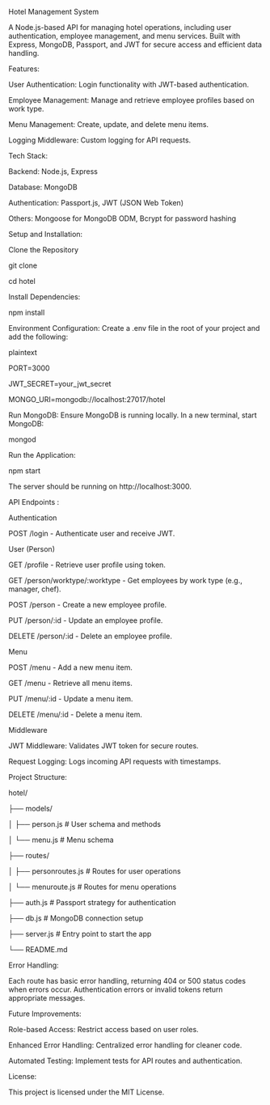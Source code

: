 Hotel Management System

A Node.js-based API for managing hotel operations, including user authentication, employee management, and menu services. Built with Express, MongoDB, Passport, and JWT for secure access and efficient data handling.

Features:


User Authentication: Login functionality with JWT-based authentication.

Employee Management: Manage and retrieve employee profiles based on work type.

Menu Management: Create, update, and delete menu items.

Logging Middleware: Custom logging for API requests.

Tech Stack:


Backend: Node.js, Express

Database: MongoDB

Authentication: Passport.js, JWT (JSON Web Token)

Others: Mongoose for MongoDB ODM, Bcrypt for password hashing


Setup and Installation:

Clone the Repository

git clone <your-repo-url>

cd hotel

Install Dependencies:

npm install

Environment Configuration: Create a .env file in the root of your project and add the following:

plaintext

PORT=3000

JWT_SECRET=your_jwt_secret

MONGO_URI=mongodb://localhost:27017/hotel

Run MongoDB: Ensure MongoDB is running locally. In a new terminal, start MongoDB:

mongod

Run the Application:


npm start

The server should be running on http://localhost:3000.


API Endpoints :

Authentication

POST /login - Authenticate user and receive JWT.

User (Person)

GET /profile - Retrieve user profile using token.

GET /person/worktype/:worktype - Get employees by work type (e.g., manager, chef).

POST /person - Create a new employee profile.

PUT /person/:id - Update an employee profile.

DELETE /person/:id - Delete an employee profile.

Menu

POST /menu - Add a new menu item.

GET /menu - Retrieve all menu items.

PUT /menu/:id - Update a menu item.

DELETE /menu/:id - Delete a menu item.

Middleware

JWT Middleware: Validates JWT token for secure routes.

Request Logging: Logs incoming API requests with timestamps.

Project Structure:

hotel/

├── models/

│   ├── person.js         # User schema and methods

│   └── menu.js           # Menu schema

├── routes/

│   ├── personroutes.js   # Routes for user operations

│   └── menuroute.js      # Routes for menu operations

├── auth.js               # Passport strategy for authentication

├── db.js                 # MongoDB connection setup

├── server.js             # Entry point to start the app

└── README.md

Error Handling:

Each route has basic error handling, returning 404 or 500 status codes when errors occur. Authentication errors or invalid tokens return appropriate messages.


Future Improvements:

Role-based Access: Restrict access based on user roles.

Enhanced Error Handling: Centralized error handling for cleaner code.

Automated Testing: Implement tests for API routes and authentication.

License:

This project is licensed under the MIT License.
